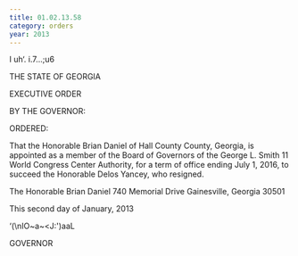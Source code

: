 ```yaml
---
title: 01.02.13.58
category: orders
year: 2013
---
```

 

I
uh‘. i.7...;u6

THE STATE OF GEORGIA

EXECUTIVE ORDER

BY THE GOVERNOR:

ORDERED:

That the Honorable Brian Daniel of Hall County County, Georgia,
is appointed as a member of the Board of Governors of the George
L. Smith 11 World Congress Center Authority, for a term of office
ending July 1, 2016, to succeed the Honorable Delos Yancey, who
resigned.

The Honorable Brian Daniel
740 Memorial Drive
Gainesville, Georgia 30501

This second day of January, 2013

‘(\nIO~a~\<J:')aaL

GOVERNOR

